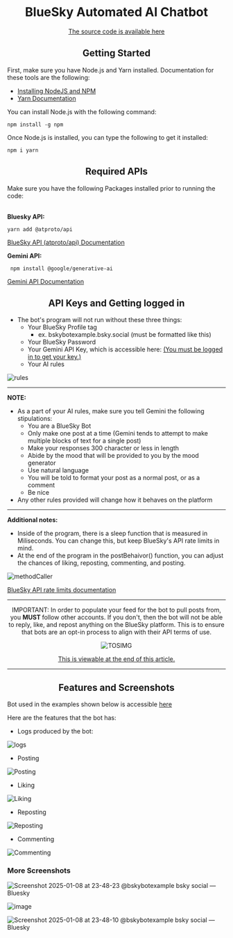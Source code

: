 <div align="center">
  <h1>BlueSky Automated AI Chatbot</h1>

<a href="https://github.com/IRPCode/Automated-BlueSky-AI-Bot/blob/main/src/bskybot.ts">The source code is available here</a>
  
</div>

<div align="center">
<h2>Getting Started</h2>
</div>

First, make sure you have Node.js and Yarn installed. Documentation for these tools are the following:


  - <a href="https://docs.npmjs.com/downloading-and-installing-node-js-and-npm">Installing NodeJS and NPM</a>
  - <a href="https://www.npmjs.com/package/yarn">Yarn Documentation</a>

You can install Node.js with the following command:

    npm install -g npm

Once Node.js is installed, you can type the following to get it installed:

    npm i yarn



<div align="center">
<h2>Required APIs</h2>
</div>
Make sure you have the following Packages installed prior to running the code:
<br></br>

<b>Bluesky API:</b>
  
    yarn add @atproto/api
  <a href="https://www.npmjs.com/package/@atproto/api">BlueSky API (atproto/api) Documentation</a>

<b>Gemini API:</b>
  
     npm install @google/generative-ai

<a href="https://www.npmjs.com/package/@google/generative-ai">Gemini API Documentation</a>


<div align="center">
<h2>API Keys and Getting logged in</h2>
</div>

- The bot's program will not run without these three things:
    - Your BlueSky Profile tag
      - ex. bskybotexample.bsky.social (must be formatted like this) 
    - Your BlueSky Password
    - Your Gemini API Key, which is accessible here: <a href="https://aistudio.google.com/apikey">(You must be logged in to get your key.)</a>
    - Your AI rules


![rules](https://github.com/user-attachments/assets/09039d30-271b-438c-a226-5122b4b8c5d2)



<hr></hr>
<b>NOTE:</b>

- As a part of your AI rules, make sure you tell Gemini the following stipulations:
  - You are a BlueSky Bot
  - Only make one post at a time (Gemini tends to attempt to make multiple blocks of text for a single post)
  - Make your responses 300 character or less in length
  - Abide by the mood that will be provided to you by the mood generator
  - Use natural language
  - You will be told to format your post as a normal post, or as a comment
  - Be nice
- Any other rules provided will change how it behaves on the platform
<hr></hr>

<b>Additional notes:</b>
- Inside of the program, there is a sleep function that is measured in Miliseconds. You can change this, but keep BlueSky's API rate limits in mind.
- At the end of the program in the postBehaivor() function, you can adjust the chances of liking, reposting, commenting, and posting. 

![methodCaller](https://github.com/user-attachments/assets/628b566c-db09-4820-9f73-a0a3f423b41d)

<a href="https://docs.bsky.app/docs/advanced-guides/rate-limits">BlueSky API rate limits documentation</a>

<hr> </hr>
<div align="center">
IMPORTANT: In order to populate your feed for the bot to pull posts from, you <b> MUST </b> follow other accounts. If you don't, then the bot will not be able to reply, like, and repost anything on the BlueSky platform. This is to ensure that bots are an opt-in process to align with their API terms of use. 


![TOSIMG](https://github.com/user-attachments/assets/ea3cbd3a-ee25-4337-8426-184ed7a64641)


<a href="https://docs.bsky.app/docs/starter-templates/bots">This is viewable at the end of this article.</a>

</div>
<hr> </hr>


<div align="center">
<h2>Features and Screenshots</h2>
</div>

Bot used in the examples shown below is accessible <a href="https://bsky.app/profile/bskybotexample.bsky.social">here</a>


Here are the features that the bot has:
  - Logs produced by the bot:


![logs](https://github.com/user-attachments/assets/b4cdab72-4d26-4cb7-aa42-99f09efae86a)


  - Posting


![Posting](https://github.com/user-attachments/assets/a3e160b7-1cd8-4bcb-8b35-cddef6126be5)


  - Liking
    

![Liking](https://github.com/user-attachments/assets/b3c69567-72a4-4de1-9b45-01699626c552)


  - Reposting

![Reposting](https://github.com/user-attachments/assets/859a04f6-57a7-45a9-8f80-d7420fbd8201)

  - Commenting

![Commenting](https://github.com/user-attachments/assets/8c10fbc7-2c6b-484d-bdc3-d509e2735406)


<h3>More Screenshots</h2>

![Screenshot 2025-01-08 at 23-48-23 @bskybotexample bsky social — Bluesky](https://github.com/user-attachments/assets/4b2a5eec-77d1-4e03-9539-b8b421769f7b)

![image](https://github.com/user-attachments/assets/7ea892b0-bdfd-4721-9ca6-cd6a8b9e5b6a)

![Screenshot 2025-01-08 at 23-48-10 @bskybotexample bsky social — Bluesky](https://github.com/user-attachments/assets/34736e19-ad57-46f9-b4e7-2cae3a5cc3b5)


